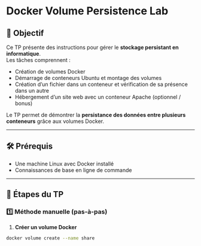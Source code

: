 # Docker Volume Persistence Lab

## 🎯 Objectif
Ce TP présente des instructions pour gérer le **stockage persistant en informatique**.  
Les tâches comprennent :  
- Création de volumes Docker  
- Démarrage de conteneurs Ubuntu et montage des volumes  
- Création d’un fichier dans un conteneur et vérification de sa présence dans un autre  
- Hébergement d’un site web avec un conteneur Apache (optionnel / bonus)

Le TP permet de démontrer la **persistance des données entre plusieurs conteneurs** grâce aux volumes Docker.

---

## 🛠 Prérequis
- Une machine Linux avec Docker installé
- Connaissances de base en ligne de commande

---

## 🚀 Étapes du TP

### 1️⃣ Méthode manuelle (pas-à-pas)
1. **Créer un volume Docker**  
```bash
docker volume create --name share
